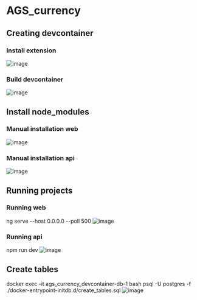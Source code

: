 # AGS_currency

## Creating devcontainer
### Install extension
![image](https://github.com/FranklinMonro/AGS_currency/assets/34055502/4a207c94-5541-4357-9c9c-edf2a6cb3c66)

### Build devcontainer
![image](https://github.com/FranklinMonro/AGS_currency/assets/34055502/bd582b5a-eb16-436b-8138-b7c6f4cc6c14)


## Install node_modules
### Manual installation web
![image](https://github.com/FranklinMonro/AGS_currency/assets/34055502/f2bae084-69a4-4e9a-b485-98ce7c322ba0)

### Manual installation api
![image](https://github.com/FranklinMonro/AGS_currency/assets/34055502/c23db733-6cd6-4a27-86cb-4c6c7716272d)

## Running projects
### Running web
ng serve --host 0.0.0.0 --poll 500
![image](https://github.com/FranklinMonro/AGS_currency/assets/34055502/eb0d7399-b93b-49a0-a3a9-fb26362b56a2)

### Running api
npm run dev
![image](https://github.com/FranklinMonro/AGS_currency/assets/34055502/b5548c37-e4fe-4920-94c2-25dc05ea5e84)

## Create tables
docker exec -it ags_currency_devcontainer-db-1 bash
 psql -U postgres -f ./docker-entrypoint-initdb.d/create_tables.sql
![image](https://github.com/FranklinMonro/AGS_currency/assets/34055502/2200d8ca-e277-4ce8-93eb-c4c22c41c624)






